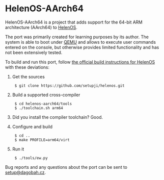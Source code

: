 # HelenOS-AArch64

HelenOS-AArch64 is a project that adds support for the 64-bit ARM architecture
(AArch64) to [HelenOS][HelenOS].

The port was primarily created for learning purposes by its author. The system
is able to boot under [QEMU][QEMU] and allows to execute user commands entered
on the console, but otherwise provides limited functionality and has not been
extensively tested.

To build and run this port, follow [the official build instructions for
HelenOS][CompilingFromSource] with these deviations:

1. Get the sources

        $ git clone https://github.com/setupji/helenos.git

2. Build a supported cross-compiler

        $ cd helenos-aarch64/tools
        $ ./toolchain.sh arm64

3. Did you install the compiler toolchain? Good.

4. Configure and build

        $ cd ..
        $ make PROFILE=arm64/virt

5. Run it

        $ ./tools/ew.py

Bug reports and any questions about the port can be sent to <setup@dagobah.cz>.

[HelenOS]: http://www.helenos.org/
[QEMU]: https://www.qemu.org/
[CompilingFromSource]: http://www.helenos.org/wiki/UsersGuide/CompilingFromSource
